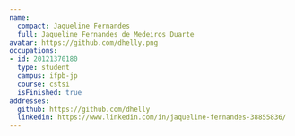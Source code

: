 ```yaml
---
name:
  compact: Jaqueline Fernandes
  full: Jaqueline Fernandes de Medeiros Duarte
avatar: https://github.com/dhelly.png
occupations:
- id: 20121370180
  type: student
  campus: ifpb-jp
  course: cstsi
  isFinished: true
addresses:
  github: https://github.com/dhelly
  linkedin: https://www.linkedin.com/in/jaqueline-fernandes-38855836/
---
```

